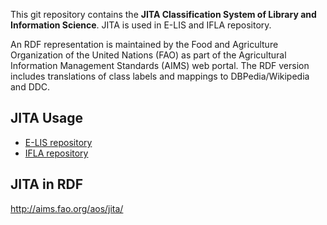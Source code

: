This git repository contains the **JITA Classification System of Library and
Information Science**. JITA is used in E-LIS and IFLA repository.

An RDF representation is maintained by the Food and Agriculture Organization of
the United Nations (FAO) as part of the Agricultural Information Management
Standards (AIMS) web portal. The RDF version includes translations of class
labels and mappings to DBPedia/Wikipedia and DDC.

## JITA Usage

* [E-LIS repository](http://eprints.rclis.org/view/subjects/)
* [IFLA repository](http://library.ifla.org/view/subjects/)

## JITA in RDF

<http://aims.fao.org/aos/jita/>


